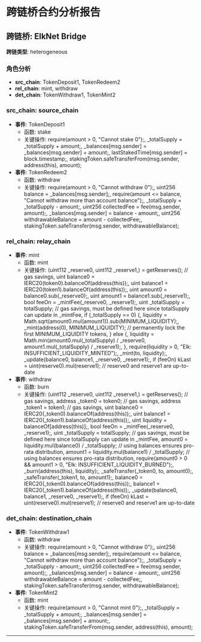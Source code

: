 # 跨链桥合约分析报告
## 跨链桥: ElkNet Bridge
**跨链类型**: heterogeneous
### 角色分析
- **src_chain**: TokenDeposit1, TokenRedeem2
- **rel_chain**: mint, withdraw
- **det_chain**: TokenWithdraw1, TokenMint2
### src_chain: source_chain
- **事件**: TokenDeposit1
  - 函数: stake
  - 关键操作: require(amount > 0, "Cannot stake 0");, _totalSupply = _totalSupply + amount;, _balances[msg.sender] = _balances[msg.sender] + amount;, lastStakedTime[msg.sender] = block.timestamp;, stakingToken.safeTransferFrom(msg.sender, address(this), amount);
- **事件**: TokenRedeem2
  - 函数: withdraw
  - 关键操作: require(amount > 0, "Cannot withdraw 0");, uint256 balance = _balances[msg.sender];, require(amount <= balance, "Cannot withdraw more than account balance");, _totalSupply = _totalSupply - amount;, uint256 collectedFee = fee(msg.sender, amount);, _balances[msg.sender] = balance - amount;, uint256 withdrawableBalance = amount - collectedFee;, stakingToken.safeTransfer(msg.sender, withdrawableBalance);
### rel_chain: relay_chain
- **事件**: mint
  - 函数: mint
  - 关键操作: (uint112 _reserve0, uint112 _reserve1,) = getReserves(); // gas savings, uint balance0 = IERC20(token0).balanceOf(address(this));, uint balance1 = IERC20(token1).balanceOf(address(this));, uint amount0 = balance0.sub(_reserve0);, uint amount1 = balance1.sub(_reserve1);, bool feeOn = _mintFee(_reserve0, _reserve1);, uint _totalSupply = totalSupply; // gas savings, must be defined here since totalSupply can update in _mintFee, if (_totalSupply == 0) {, liquidity = Math.sqrt(amount0.mul(amount1)).sub(MINIMUM_LIQUIDITY);, _mint(address(0), MINIMUM_LIQUIDITY); // permanently lock the first MINIMUM_LIQUIDITY tokens, } else {, liquidity = Math.min(amount0.mul(_totalSupply) / _reserve0, amount1.mul(_totalSupply) / _reserve1);, }, require(liquidity > 0, "Elk: INSUFFICIENT_LIQUIDITY_MINTED");, _mint(to, liquidity);, _update(balance0, balance1, _reserve0, _reserve1);, if (feeOn) kLast = uint(reserve0).mul(reserve1); // reserve0 and reserve1 are up-to-date
- **事件**: withdraw
  - 函数: burn
  - 关键操作: (uint112 _reserve0, uint112 _reserve1,) = getReserves(); // gas savings, address _token0 = token0; // gas savings, address _token1 = token1; // gas savings, uint balance0 = IERC20(_token0).balanceOf(address(this));, uint balance1 = IERC20(_token1).balanceOf(address(this));, uint liquidity = balanceOf[address(this)];, bool feeOn = _mintFee(_reserve0, _reserve1);, uint _totalSupply = totalSupply; // gas savings, must be defined here since totalSupply can update in _mintFee, amount0 = liquidity.mul(balance0) / _totalSupply; // using balances ensures pro-rata distribution, amount1 = liquidity.mul(balance1) / _totalSupply; // using balances ensures pro-rata distribution, require(amount0 > 0 && amount1 > 0, "Elk: INSUFFICIENT_LIQUIDITY_BURNED");, _burn(address(this), liquidity);, _safeTransfer(_token0, to, amount0);, _safeTransfer(_token1, to, amount1);, balance0 = IERC20(_token0).balanceOf(address(this));, balance1 = IERC20(_token1).balanceOf(address(this));, _update(balance0, balance1, _reserve0, _reserve1);, if (feeOn) kLast = uint(reserve0).mul(reserve1); // reserve0 and reserve1 are up-to-date
### det_chain: destination_chain
- **事件**: TokenWithdraw1
  - 函数: withdraw
  - 关键操作: require(amount > 0, "Cannot withdraw 0");, uint256 balance = _balances[msg.sender];, require(amount <= balance, "Cannot withdraw more than account balance");, _totalSupply = _totalSupply - amount;, uint256 collectedFee = fee(msg.sender, amount);, _balances[msg.sender] = balance - amount;, uint256 withdrawableBalance = amount - collectedFee;, stakingToken.safeTransfer(msg.sender, withdrawableBalance);
- **事件**: TokenMint2
  - 函数: mint
  - 关键操作: require(amount > 0, "Cannot mint 0");, _totalSupply = _totalSupply + amount;, _balances[msg.sender] = _balances[msg.sender] + amount;, stakingToken.safeTransferFrom(msg.sender, address(this), amount);
---
